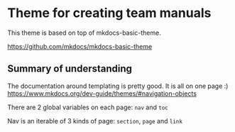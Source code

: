 # Theme for creating team manuals

This theme is based on top of mkdocs-basic-theme.

https://github.com/mkdocs/mkdocs-basic-theme


## Summary of understanding

The documentation around templating is pretty good. It is all on one page :)
https://www.mkdocs.org/dev-guide/themes/#navigation-objects

There are 2 global variables on each page:
`nav` and `toc`

Nav is an iterable of 3 kinds of page: `section`, `page` and `link`